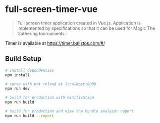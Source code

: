# full-screen-timer-vue

> Full screen timer application created in Vue.js. Application is implemented by specifications so that it can be used for Magic The Gathering tournaments.

Timer is available at https://timer.balistos.com/#/

## Build Setup

``` bash
# install dependencies
npm install

# serve with hot reload at localhost:8080
npm run dev

# build for production with minification
npm run build

# build for production and view the bundle analyzer report
npm run build --report
```
